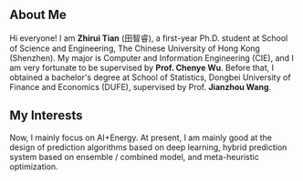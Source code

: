 ## About Me

Hi everyone! I am **Zhirui Tian** (田智睿), a first-year Ph.D. student at School of Science and Engineering, The Chinese University of Hong Kong (Shenzhen). My major is Computer and Information Engineering (CIE), and I am very fortunate to be supervised by **Prof. Chenye Wu**. Before that, I obtained a bachelor's degree at School of Statistics, Dongbei University of Finance and Economics (DUFE), supervised by Prof. **Jianzhou Wang**. 

## My Interests

Now, I mainly focus on AI+Energy. At present, I am mainly good at the design of prediction algorithms based on deep learning, hybrid prediction system based on ensemble / combined model, and meta-heuristic optimization.


